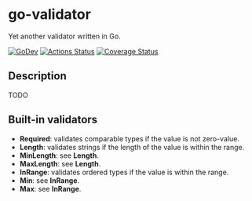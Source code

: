 # go-validator
Yet another validator written in Go.

[![GoDev][godev-image]][godev-url]
[![Actions Status][actions-image]][actions-url]
[![Coverage Status][coveralls-image]][coveralls-url]

## Description

TODO

## Built-in validators

* **Required**: validates comparable types if the value is not zero-value.
* **Length**: validates strings if the length of the value is within the range.
* **MinLength**: see **Length**.
* **MaxLength**: see **Length**.
* **InRange**: validates ordered types if the value is within the range.
* **Min**: see **InRange**.
* **Max**: see **InRange**.

[godev-image]: https://pkg.go.dev/badge/github.com/lufia/go-validator
[godev-url]: https://pkg.go.dev/github.com/lufia/go-validator
[actions-image]: https://github.com/lufia/go-validator/workflows/Test/badge.svg?branch=main
[actions-url]: https://github.com/lufia/go-validator/actions?workflow=Test
[coveralls-image]: https://coveralls.io/repos/github/lufia/go-validator/badge.svg
[coveralls-url]: https://coveralls.io/github/lufia/go-validator
